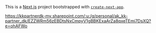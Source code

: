 This is a [Next.js](https://nextjs.org/) project bootstrapped with [`create-next-app`](https://github.com/vercel/next.js/tree/canary/packages/create-next-app).


https://kkpartnerdk-my.sharepoint.com/:u:/g/personal/ak_kk-partner_dk/EZZWRm56zEBDtsNxCmpyV1gBBKExaArZa8qxeTEmi7DsXQ?e=ohAFWo